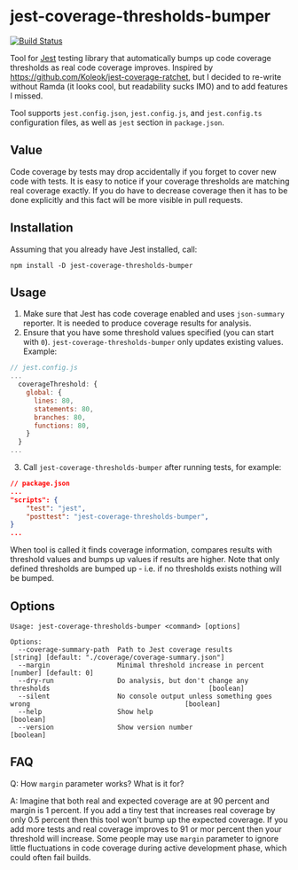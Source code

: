 # jest-coverage-thresholds-bumper

[![Build Status](https://travis-ci.org/Litee/jest-coverage-thresholds-bumper.png)](https://travis-ci.org/Litee/jest-coverage-thresholds-bumper)

Tool for [Jest](https://jestjs.io/) testing library that automatically bumps up code coverage thresholds as real code coverage improves. Inspired by <https://github.com/Koleok/jest-coverage-ratchet>, but I decided to re-write without Ramda (it looks cool, but readability sucks IMO) and to add features I missed.

Tool supports `jest.config.json`, `jest.config.js`, and `jest.config.ts` configuration files, as well as `jest` section in `package.json`.

## Value

Code coverage by tests may drop accidentally if you forget to cover new code with tests. It is easy to notice if your coverage thresholds are matching real coverage exactly. If you do have to decrease coverage then it has to be done explicitly and this fact will be more visible in pull requests.

## Installation

Assuming that you already have Jest installed, call:

`npm install -D jest-coverage-thresholds-bumper`

## Usage

1. Make sure that Jest has code coverage enabled and uses `json-summary` reporter. It is needed to produce coverage results for analysis.
2. Ensure that you have some threshold values specified (you can start with `0`). `jest-coverage-thresholds-bumper` only updates existing values. Example:

```JavaScript
// jest.config.js
...
  coverageThreshold: {
    global: {
      lines: 80,
      statements: 80,
      branches: 80,
      functions: 80,
    }
  }
...
```

3. Call `jest-coverage-thresholds-bumper` after running tests, for example:

```json
// package.json
...
"scripts": {
    "test": "jest",
    "posttest": "jest-coverage-thresholds-bumper",
}
...
```

When tool is called it finds coverage information, compares results with threshold values and bumps up values if results are higher. Note that only defined thresholds are bumped up - i.e. if no thresholds exists nothing will be bumped.

## Options

```text
Usage: jest-coverage-thresholds-bumper <command> [options]

Options:
  --coverage-summary-path  Path to Jest coverage results          [string] [default: "./coverage/coverage-summary.json"]
  --margin                 Minimal threshold increase in percent                                   [number] [default: 0]
  --dry-run                Do analysis, but don't change any thresholds                                        [boolean]
  --silent                 No console output unless something goes wrong                                       [boolean]
  --help                   Show help                                                                           [boolean]
  --version                Show version number                                                                 [boolean]
```

## FAQ

Q: How `margin` parameter works? What is it for?

A: Imagine that both real and expected coverage are at 90 percent and margin is 1 percent. If you add a tiny test that increases real coverage by only 0.5 percent then this tool won't bump up the expected coverage. If you add more tests and real coverage improves to 91 or mor percent then your threshold will increase. Some people may use `margin` parameter to ignore little fluctuations in code coverage during active development phase, which could often fail builds.
